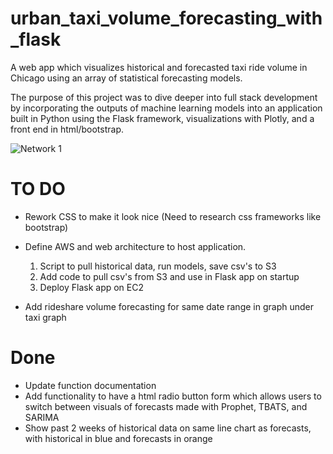 # urban_taxi_volume_forecasting_with_flask
A web app which visualizes historical and forecasted taxi ride volume in Chicago using an array of statistical forecasting models. 

The purpose of this project was to dive deeper into full stack development by incorporating the outputs of machine learning models into an application built in Python using the Flask framework, visualizations with Plotly, and a front end in html/bootstrap. 

![Network 1](https://github.com/brhirsch/urban_taxi_volume_forecasting_with_flask/blob/master/images/taxi_ride_volume_forecast.png)


# TO DO
- Rework CSS to make it look nice (Need to research css frameworks like bootstrap)
- Define AWS and web architecture to host application. 
  1. Script to pull historical data, run models, save csv's to S3 
  2. Add code to pull csv's from S3 and use in Flask app on startup 
  3. Deploy Flask app on EC2

- Add rideshare volume forecasting for same date range in graph under taxi graph 

# Done
- Update function documentation 
- Add functionality to have a html radio button form which allows users to switch between visuals of forecasts made with Prophet, TBATS, and SARIMA
- Show past 2 weeks of historical data on same line chart as forecasts, with historical in blue and forecasts in orange 
